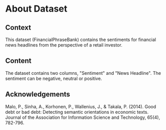 # About Dataset

## Context

This dataset (FinancialPhraseBank) contains the sentiments for financial news headlines from the perspective of a retail investor.

## Content

The dataset contains two columns, "Sentiment" and "News Headline". The sentiment can be negative, neutral or positive.

## Acknowledgements

Malo, P., Sinha, A., Korhonen, P., Wallenius, J., & Takala, P. (2014). Good debt or bad debt: Detecting semantic orientations in economic texts. Journal of the Association for Information Science and Technology, 65(4), 782-796.